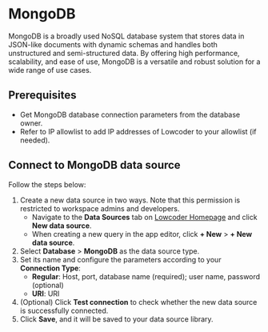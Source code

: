 # MongoDB

MongoDB is a broadly used NoSQL database system that stores data in JSON-like documents with dynamic schemas and handles both unstructured and semi-structured data. By offering high performance, scalability, and ease of use, MongoDB is a versatile and robust solution for a wide range of use cases.

## Prerequisites

* Get MongoDB database connection parameters from the database owner.
* Refer to IP allowlist to add IP addresses of Lowcoder to your allowlist (if needed).

## Connect to MongoDB data source

Follow the steps below:

1. Create a new data source in two ways. Note that this permission is restricted to workspace admins and developers.
   * Navigate to the **Data Sources** tab on [Lowcoder Homepage](https://lowcoder.dev) and click **New data source**.
   * When creating a new query in the app editor, click **+ New** > **+ New data source**.
2. Select **Database** > **MongoDB** as the data source type.
3. Set its name and configure the parameters according to your **Connection Type**:
   * **Regular**: Host, port, database name (required); user name, password (optional)
   * **URI**: URI
4. (Optional) Click **Test connection** to check whether the new data source is successfully connected.
5. Click **Save**, and it will be saved to your data source library.
